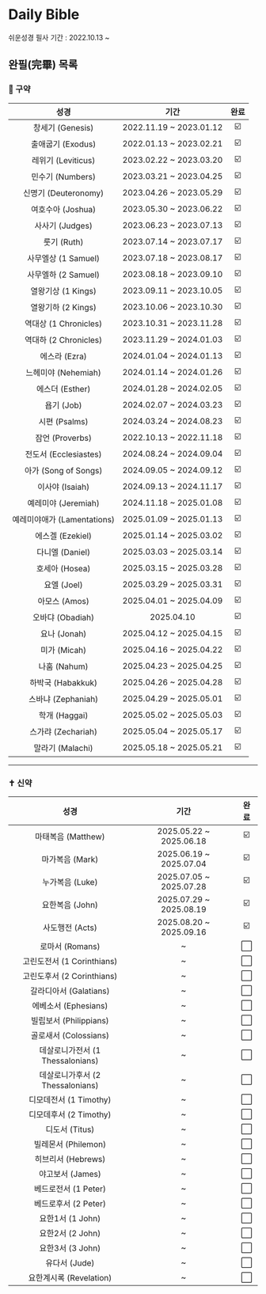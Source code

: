 # Daily Bible
쉬운성경 필사 기간 : 2022.10.13 ~
## 완필(完畢) 목록 
### 📖 구약
| 성경 | 기간 | 완료 |
|:------:|:------:|:------:|
| 창세기 (Genesis) | 2022.11.19 ~ 2023.01.12 | ☑️ |
| 출애굽기 (Exodus) | 2022.01.13 ~ 2023.02.21 | ☑️ |
| 레위기 (Leviticus) | 2023.02.22 ~ 2023.03.20 | ☑️ |
| 민수기 (Numbers) | 2023.03.21 ~ 2023.04.25 | ☑️ |
| 신명기 (Deuteronomy) | 2023.04.26 ~ 2023.05.29 | ☑️ |
| 여호수아 (Joshua) | 2023.05.30 ~ 2023.06.22 | ☑️ |
| 사사기 (Judges) | 2023.06.23 ~ 2023.07.13 | ☑️ |
| 룻기 (Ruth) | 2023.07.14 ~ 2023.07.17 | ☑️ |
| 사무엘상 (1 Samuel) | 2023.07.18 ~ 2023.08.17 | ☑️ |
| 사무엘하 (2 Samuel) | 2023.08.18 ~ 2023.09.10 | ☑️ |
| 열왕기상 (1 Kings) | 2023.09.11 ~ 2023.10.05 | ☑️ |
| 열왕기하 (2 Kings) | 2023.10.06 ~ 2023.10.30 | ☑️ |
| 역대상 (1 Chronicles) | 2023.10.31 ~ 2023.11.28 | ☑️ |
| 역대하 (2 Chronicles) | 2023.11.29 ~ 2024.01.03 | ☑️ |
| 에스라 (Ezra) | 2024.01.04 ~ 2024.01.13 | ☑️ |
| 느헤미야 (Nehemiah) | 2024.01.14 ~ 2024.01.26 | ☑️ |
| 에스더 (Esther) | 2024.01.28 ~ 2024.02.05 | ☑️ |
| 욥기 (Job) | 2024.02.07 ~ 2024.03.23 | ☑️ |
| 시편 (Psalms) | 2024.03.24 ~ 2024.08.23 | ☑️ |
| 잠언 (Proverbs) | 2022.10.13 ~ 2022.11.18 | ☑️ |
| 전도서 (Ecclesiastes) | 2024.08.24 ~ 2024.09.04 | ☑️ |
| 아가 (Song of Songs) | 2024.09.05 ~ 2024.09.12 | ☑️ |
| 이사야 (Isaiah) | 2024.09.13 ~ 2024.11.17 | ☑️ |
| 예레미야 (Jeremiah) | 2024.11.18 ~ 2025.01.08 | ☑️ |
| 예레미야애가 (Lamentations) | 2025.01.09 ~ 2025.01.13 | ☑️ |
| 에스겔 (Ezekiel) | 2025.01.14 ~ 2025.03.02 | ☑️ |
| 다니엘 (Daniel) | 2025.03.03 ~ 2025.03.14 | ☑️ |
| 호세아 (Hosea) | 2025.03.15 ~ 2025.03.28 | ☑️ |
| 요엘 (Joel) | 2025.03.29 ~ 2025.03.31 | ☑️ |
| 아모스 (Amos) | 2025.04.01 ~ 2025.04.09 | ☑️ |
| 오바댜 (Obadiah) | 2025.04.10 | ☑️ |
| 요나 (Jonah) | 2025.04.12 ~ 2025.04.15 | ☑️ |
| 미가 (Micah) | 2025.04.16 ~ 2025.04.22 | ☑️ |
| 나훔 (Nahum) | 2025.04.23 ~ 2025.04.25 | ☑️ |
| 하박국 (Habakkuk) | 2025.04.26 ~ 2025.04.28 | ☑️ |
| 스바냐 (Zephaniah) | 2025.04.29 ~ 2025.05.01 | ☑️ |
| 학개 (Haggai) | 2025.05.02 ~ 2025.05.03 | ☑️ |
| 스가랴 (Zechariah) | 2025.05.04 ~ 2025.05.17 | ☑️ |
| 말라기 (Malachi) | 2025.05.18 ~ 2025.05.21 | ☑️ |

---

### ✝️ 신약
| 성경 | 기간 | 완료 |
|:------:|:------:|:------:|
| 마태복음 (Matthew) | 2025.05.22 ~ 2025.06.18 | ☑️ |
| 마가복음 (Mark) | 2025.06.19 ~ 2025.07.04 | ☑️ |
| 누가복음 (Luke) | 2025.07.05 ~ 2025.07.28 | ☑️ |
| 요한복음 (John) | 2025.07.29 ~ 2025.08.19 | ☑️ |
| 사도행전 (Acts) | 2025.08.20 ~ 2025.09.16 | ☑️ |
| 로마서 (Romans) | ~ | ⬜ |
| 고린도전서 (1 Corinthians) | ~ | ⬜ |
| 고린도후서 (2 Corinthians) | ~ | ⬜ |
| 갈라디아서 (Galatians) | ~ | ⬜ |
| 에베소서 (Ephesians) | ~ | ⬜ |
| 빌립보서 (Philippians) | ~ | ⬜ |
| 골로새서 (Colossians) | ~ | ⬜ |
| 데살로니가전서 (1 Thessalonians) | ~ | ⬜ |
| 데살로니가후서 (2 Thessalonians) | ~ | ⬜ |
| 디모데전서 (1 Timothy) | ~ | ⬜ |
| 디모데후서 (2 Timothy) | ~ | ⬜ |
| 디도서 (Titus) | ~ | ⬜ |
| 빌레몬서 (Philemon) | ~ | ⬜ |
| 히브리서 (Hebrews) | ~ | ⬜ |
| 야고보서 (James) | ~ | ⬜ |
| 베드로전서 (1 Peter) | ~ | ⬜ |
| 베드로후서 (2 Peter) | ~ | ⬜ |
| 요한1서 (1 John) | ~ | ⬜ |
| 요한2서 (2 John) | ~ | ⬜ |
| 요한3서 (3 John) | ~ | ⬜ |
| 유다서 (Jude) | ~ | ⬜ |
| 요한계시록 (Revelation) | ~ | ⬜ |